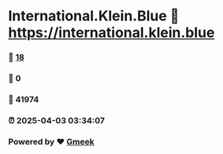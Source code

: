 # International.Klein.Blue :link: https://international.klein.blue 
### :page_facing_up: [18](https://international.klein.blue/tag.html) 
### :speech_balloon: 0 
### :hibiscus: 41974 
### :alarm_clock: 2025-04-03 03:34:07 
### Powered by :heart: [Gmeek](https://github.com/Meekdai/Gmeek)
